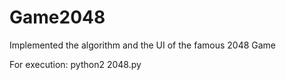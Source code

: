 # Game2048
Implemented the algorithm and the UI of the famous 2048 Game

For execution:
python2 2048.py
